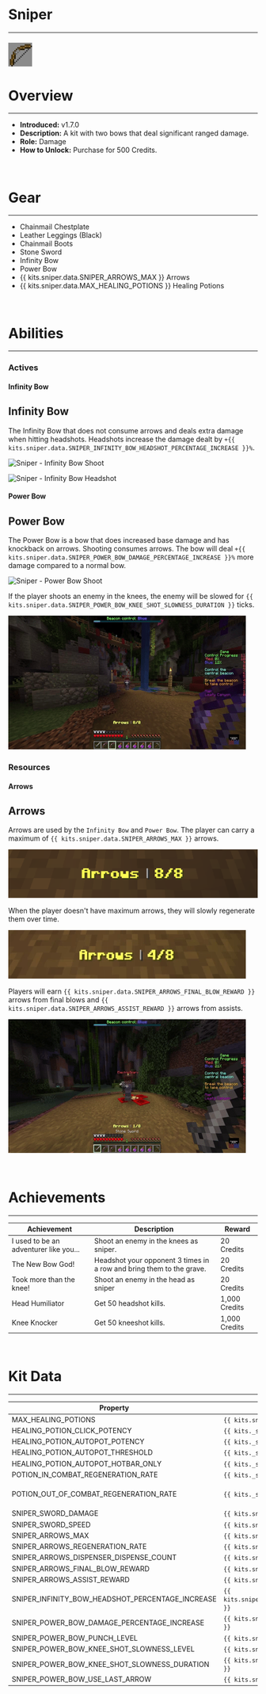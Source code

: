 # Sniper

---

#### ![sniper-icon](../assets/icons/kits/sniper-icon.jpg)

# Overview

---

- **Introduced:** v1.7.0
- **Description:** A kit with two bows that deal significant ranged damage.
- **Role:** Damage
- **How to Unlock:** Purchase for 500 Credits.

<br />

# Gear

---

- Chainmail Chestplate
- Leather Leggings (Black)
- Chainmail Boots
- Stone Sword
- Infinity Bow
- Power Bow
- {{ kits.sniper.data.SNIPER_ARROWS_MAX }} Arrows
- {{ kits.sniper.data.MAX_HEALING_POTIONS }} Healing Potions

<br />

# Abilities

---

### Actives

<!-- tabs:start -->

#### **Infinity Bow**

## Infinity Bow

The Infinity Bow that does not consume arrows and deals extra damage when hitting headshots. Headshots increase the damage dealt by `+{{ kits.sniper.data.SNIPER_INFINITY_BOW_HEADSHOT_PERCENTAGE_INCREASE }}%`.

![Sniper - Infinity Bow Shoot](../assets/kits/sniper/Sniper%20-%20Infinity%20Bow%20Shoot.gif)

![Sniper - Infinity Bow Headshot](../assets/kits/sniper/Sniper%20-%20Infinity%20Bow%20Headshot.gif)

#### **Power Bow**

## Power Bow

The Power Bow is a bow that does increased base damage and has knockback on arrows. Shooting consumes arrows. The bow will deal `+{{ kits.sniper.data.SNIPER_POWER_BOW_DAMAGE_PERCENTAGE_INCREASE }}%` more damage compared to a normal bow.

![Sniper - Power Bow Shoot](../assets/kits/sniper/Sniper%20-%20Power%20Bow%20Shoot.gif)

If the player shoots an enemy in the knees, the enemy will be slowed for `{{ kits.sniper.data.SNIPER_POWER_BOW_KNEE_SHOT_SLOWNESS_DURATION }}` ticks.

![Sniper - Power Bow Kneeshot](../assets/kits/sniper/Sniper%20-%20Power%20Bow%20Kneeshot.gif)

<!-- tabs:end -->

### Resources

<!-- tabs:start -->

#### **Arrows**

## Arrows

Arrows are used by the `Infinity Bow` and `Power Bow`. The player can carry a maximum of `{{ kits.sniper.data.SNIPER_ARROWS_MAX }}` arrows.

![Sniper - Arrows](../assets/kits/sniper/Sniper%20-%20Arrows.png)

When the player doesn't have maximum arrows, they will slowly regenerate them over time.

![Sniper - Arrows Regenerate](../assets/kits/sniper/Sniper%20-%20Arrows%20Regenerate.gif)

Players will earn `{{ kits.sniper.data.SNIPER_ARROWS_FINAL_BLOW_REWARD }}` arrows from final blows and `{{ kits.sniper.data.SNIPER_ARROWS_ASSIST_REWARD }}` arrows from assists.

![Sniper - Arrows Final Blow](../assets/kits/sniper/Sniper%20-%20Arrows%20Final%20Blow.gif)

<!-- tabs:end -->
<br />

# Achievements

---

<!-- prettier-ignore -->
| Achievement | Description | Reward |
| ----------- | ----------- | ------ |
| I used to be an adventurer like you... | Shoot an enemy in the knees as sniper. | 20 Credits |
| The New Bow God! | Headshot your opponent 3 times in a row and bring them to the grave. | 20 Credits |
| Took more than the knee! | Shoot an enemy in the head as sniper | 20 Credits |
| Head Humiliator | Get 50 headshot kills. | 1,000 Credits |
| Knee Knocker | Get 50 kneeshot kills. | 1,000 Credits |

<br />

# Kit Data

---

<!-- prettier-ignore -->
| Property | Value | Description |
|----------|-------|-------------|
| MAX_HEALING_POTIONS | `{{ kits.sniper.data.MAX_HEALING_POTIONS }}` | {{ kitDataSharedDescriptions.MAX_HEALING_POTIONS }} |
| HEALING_POTION_CLICK_POTENCY | `{{ kits._shared.data.HEALING_POTION_CLICK_POTENCY }}` | {{ kitDataSharedDescriptions.HEALING_POTION_CLICK_POTENCY }} |
| HEALING_POTION_AUTOPOT_POTENCY | `{{ kits._shared.data.HEALING_POTION_AUTOPOT_POTENCY }}` | {{ kitDataSharedDescriptions.HEALING_POTION_AUTOPOT_POTENCY }} |
| HEALING_POTION_AUTOPOT_THRESHOLD | `{{ kits._shared.data.HEALING_POTION_AUTOPOT_THRESHOLD }}` | {{ kitDataSharedDescriptions.HEALING_POTION_AUTOPOT_THRESHOLD }} |
| HEALING_POTION_AUTOPOT_HOTBAR_ONLY | `{{ kits._shared.data.HEALING_POTION_AUTOPOT_HOTBAR_ONLY }}` | {{ kitDataSharedDescriptions.HEALING_POTION_AUTOPOT_HOTBAR_ONLY }} |
| POTION_IN_COMBAT_REGENERATION_RATE | `{{ kits._shared.data.POTION_IN_COMBAT_REGENERATION_RATE }}` | {{ kitDataSharedDescriptions.POTION_IN_COMBAT_REGENERATION_RATE }} |
| POTION_OUT_OF_COMBAT_REGENERATION_RATE | `{{ kits._shared.data.POTION_OUT_OF_COMBAT_REGENERATION_RATE }}` | {{ kitDataSharedDescriptions.POTION_OUT_OF_COMBAT_REGENERATION_RATE }} |
| SNIPER_SWORD_DAMAGE | `{{ kits.sniper.data.SNIPER_SWORD_DAMAGE }}` | The base damage of the sword. |
| SNIPER_SWORD_SPEED | `{{ kits.sniper.data.SNIPER_SWORD_SPEED }}` | The base speed of the sword. |
| SNIPER_ARROWS_MAX | `{{ kits.sniper.data.SNIPER_ARROWS_MAX }}` | The maximum number of arrows the player can carry. |
| SNIPER_ARROWS_REGENERATION_RATE | `{{ kits.sniper.data.SNIPER_ARROWS_REGENERATION_RATE }}` | The rate, in ticks, to regenerate 1 arrow. |
| SNIPER_ARROWS_DISPENSER_DISPENSE_COUNT | `{{ kits.sniper.data.SNIPER_ARROWS_DISPENSER_DISPENSE_COUNT }}` | The amount of arrows that engineer dispensers dispense. |
| SNIPER_ARROWS_FINAL_BLOW_REWARD | `{{ kits.sniper.data.SNIPER_ARROWS_FINAL_BLOW_REWARD }}` | The amount of arrows received after earning a final blow. |
| SNIPER_ARROWS_ASSIST_REWARD | `{{ kits.sniper.data.SNIPER_ARROWS_ASSIST_REWARD }}` | The amount of arrows received after earning an assist. |
| SNIPER_INFINITY_BOW_HEADSHOT_PERCENTAGE_INCREASE | `{{ kits.sniper.data.SNIPER_INFINITY_BOW_HEADSHOT_PERCENTAGE_INCREASE }}` | The damage percentage increase when hitting headshots with the Infinity Bow. |
| SNIPER_POWER_BOW_DAMAGE_PERCENTAGE_INCREASE | `{{ kits.sniper.data.SNIPER_POWER_BOW_DAMAGE_PERCENTAGE_INCREASE }}` | The damage percentage increase when hitting shots with the Power Bow. |
| SNIPER_POWER_BOW_PUNCH_LEVEL | `{{ kits.sniper.data.SNIPER_POWER_BOW_PUNCH_LEVEL }}` | The punch level of the Power Bow. |
| SNIPER_POWER_BOW_KNEE_SHOT_SLOWNESS_LEVEL | `{{ kits.sniper.data.SNIPER_POWER_BOW_KNEE_SHOT_SLOWNESS_LEVEL }}` | The level of the kneeshot slowness effect. |
| SNIPER_POWER_BOW_KNEE_SHOT_SLOWNESS_DURATION | `{{ kits.sniper.data.SNIPER_POWER_BOW_KNEE_SHOT_SLOWNESS_DURATION }}` | The duration, in ticks, of the kneeshot slowness effect. |
| SNIPER_POWER_BOW_USE_LAST_ARROW | `{{ kits.sniper.data.SNIPER_POWER_BOW_USE_LAST_ARROW }}` | If the Power Bow should let the user use the last arrow. |
